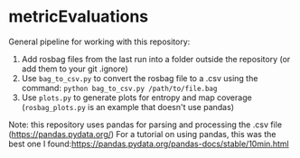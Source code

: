 # metricEvaluations

General pipeline for working with this repository:

1. Add rosbag files from the last run into a folder outside the repository (or add them to your git .ignore)
2. Use ```bag_to_csv.py``` to convert the rosbag file to a .csv using the command: ```python bag_to_csv.py /path/to/file.bag```
3. Use ```plots.py``` to generate plots for entropy and map coverage (```rosbag_plots.py``` is an example that doesn't use pandas)

Note: this repository uses pandas for parsing and processing the .csv file (https://pandas.pydata.org/) For a tutorial on using pandas, this was the best one I found:https://pandas.pydata.org/pandas-docs/stable/10min.html 
